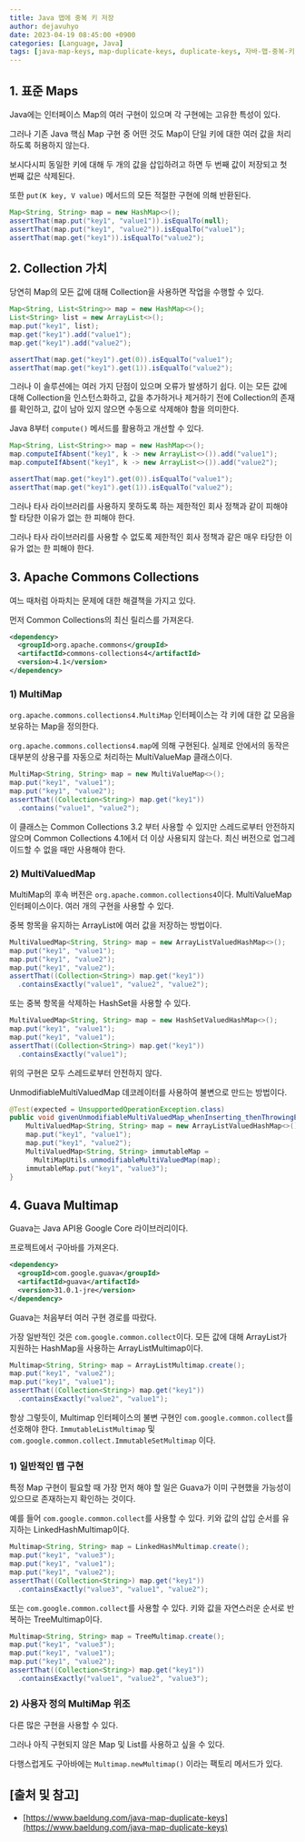 ```yaml
---
title: Java 맵에 중복 키 저장
author: dejavuhyo
date: 2023-04-19 08:45:00 +0900
categories: [Language, Java]
tags: [java-map-keys, map-duplicate-keys, duplicate-keys, 자바-맵-중복-키, 맵-중복-키, 중복-키]
---
```


## 1. 표준 Maps
Java에는 인터페이스 Map의 여러 구현이 있으며 각 구현에는 고유한 특성이 있다.

그러나 기존 Java 핵심 Map 구현 중 어떤 것도 Map이 단일 키에 대한 여러 값을 처리하도록 허용하지 않는다.

보시다시피 동일한 키에 대해 두 개의 값을 삽입하려고 하면 두 번째 값이 저장되고 첫 번째 값은 삭제된다.

또한 `put(K key, V value)` 메서드의 모든 적절한 구현에 의해 반환된다.

```java
Map<String, String> map = new HashMap<>();
assertThat(map.put("key1", "value1")).isEqualTo(null);
assertThat(map.put("key1", "value2")).isEqualTo("value1");
assertThat(map.get("key1")).isEqualTo("value2");
```

## 2. Collection 가치
당연히 Map의 모든 값에 대해 Collection을 사용하면 작업을 수행할 수 있다.

```java
Map<String, List<String>> map = new HashMap<>();
List<String> list = new ArrayList<>();
map.put("key1", list);
map.get("key1").add("value1");
map.get("key1").add("value2");

assertThat(map.get("key1").get(0)).isEqualTo("value1");
assertThat(map.get("key1").get(1)).isEqualTo("value2");
```

그러나 이 솔루션에는 여러 가지 단점이 있으며 오류가 발생하기 쉽다. 이는 모든 값에 대해 Collection을 인스턴스화하고, 값을 추가하거나 제거하기 전에 Collection의 존재를 확인하고, 값이 남아 있지 않으면 수동으로 삭제해야 함을 의미한다.

Java 8부터 `compute()` 메서드를 활용하고 개선할 수 있다.

```java
Map<String, List<String>> map = new HashMap<>();
map.computeIfAbsent("key1", k -> new ArrayList<>()).add("value1");
map.computeIfAbsent("key1", k -> new ArrayList<>()).add("value2");

assertThat(map.get("key1").get(0)).isEqualTo("value1");
assertThat(map.get("key1").get(1)).isEqualTo("value2");
```

그러나 타사 라이브러리를 사용하지 못하도록 하는 제한적인 회사 정책과 같이 피해야 할 타당한 이유가 없는 한 피해야 한다.

그러나 타사 라이브러리를 사용할 수 없도록 제한적인 회사 정책과 같은 매우 타당한 이유가 없는 한 피해야 한다.

## 3. Apache Commons Collections
여느 때처럼 아파치는 문제에 대한 해결책을 가지고 있다.

먼저 Common Collections의 최신 릴리스를 가져온다.

```xml
<dependency>
  <groupId>org.apache.commons</groupId>
  <artifactId>commons-collections4</artifactId>
  <version>4.1</version>
</dependency>
```

### 1) MultiMap
`org.apache.commons.collections4.MultiMap` 인터페이스는 각 키에 대한 값 모음을 보유하는 Map을 정의한다.

`org.apache.commons.collections4.map`에 의해 구현된다. 실제로 안에서의 동작은 대부분의 상용구를 자동으로 처리하는 MultiValueMap 클래스이다.

```java
MultiMap<String, String> map = new MultiValueMap<>();
map.put("key1", "value1");
map.put("key1", "value2");
assertThat((Collection<String>) map.get("key1"))
  .contains("value1", "value2");
```

이 클래스는 Common Collections 3.2 부터 사용할 수 있지만 스레드로부터 안전하지 않으며 Common Collections 4.1에서 더 이상 사용되지 않는다. 최신 버전으로 업그레이드할 수 없을 때만 사용해야 한다.

### 2) MultiValuedMap
MultiMap의 후속 버전은 `org.apache.common.collections4`이다. MultiValueMap 인터페이스이다. 여러 개의 구현을 사용할 수 있다.

중복 항목을 유지하는 ArrayList에 여러 값을 저장하는 방법이다.

```java
MultiValuedMap<String, String> map = new ArrayListValuedHashMap<>();
map.put("key1", "value1");
map.put("key1", "value2");
map.put("key1", "value2");
assertThat((Collection<String>) map.get("key1"))
  .containsExactly("value1", "value2", "value2");
```

또는 중복 항목을 삭제하는 HashSet을 사용할 수 있다.

```java
MultiValuedMap<String, String> map = new HashSetValuedHashMap<>();
map.put("key1", "value1");
map.put("key1", "value1");
assertThat((Collection<String>) map.get("key1"))
  .containsExactly("value1");
```

위의 구현은 모두 스레드로부터 안전하지 않다.

UnmodifiableMultiValuedMap 데코레이터를 사용하여 불변으로 만드는 방법이다.

```java
@Test(expected = UnsupportedOperationException.class)
public void givenUnmodifiableMultiValuedMap_whenInserting_thenThrowingException() {
    MultiValuedMap<String, String> map = new ArrayListValuedHashMap<>();
    map.put("key1", "value1");
    map.put("key1", "value2");
    MultiValuedMap<String, String> immutableMap =
      MultiMapUtils.unmodifiableMultiValuedMap(map);
    immutableMap.put("key1", "value3");
}
```

## 4. Guava Multimap
Guava는 Java API용 Google Core 라이브러리이다.

프로젝트에서 구아바를 가져온다.

```xml
<dependency>
  <groupId>com.google.guava</groupId>
  <artifactId>guava</artifactId>
  <version>31.0.1-jre</version>
</dependency>
```

Guava는 처음부터 여러 구현 경로를 따랐다.

가장 일반적인 것은 `com.google.common.collect`이다. 모든 값에 대해 ArrayList가 지원하는 HashMap을 사용하는 ArrayListMultimap이다.

```java
Multimap<String, String> map = ArrayListMultimap.create();
map.put("key1", "value2");
map.put("key1", "value1");
assertThat((Collection<String>) map.get("key1"))
  .containsExactly("value2", "value1");
```

항상 그렇듯이, Multimap 인터페이스의 불변 구현인 `com.google.common.collect`를 선호해야 한다. `ImmutableListMultimap` 및 `com.google.common.collect.ImmutableSetMultimap` 이다.

### 1) 일반적인 맵 구현
특정 Map 구현이 필요할 때 가장 먼저 해야 할 일은 Guava가 이미 구현했을 가능성이 있으므로 존재하는지 확인하는 것이다.

예를 들어 `com.google.common.collect`를 사용할 수 있다. 키와 값의 삽입 순서를 유지하는 LinkedHashMultimap이다.

```java
Multimap<String, String> map = LinkedHashMultimap.create();
map.put("key1", "value3");
map.put("key1", "value1");
map.put("key1", "value2");
assertThat((Collection<String>) map.get("key1"))
  .containsExactly("value3", "value1", "value2");
```

또는 `com.google.common.collect`를 사용할 수 있다. 키와 값을 자연스러운 순서로 반복하는 TreeMultimap이다.

```java
Multimap<String, String> map = TreeMultimap.create();
map.put("key1", "value3");
map.put("key1", "value1");
map.put("key1", "value2");
assertThat((Collection<String>) map.get("key1"))
  .containsExactly("value1", "value2", "value3");
```

### 2) 사용자 정의 MultiMap 위조
다른 많은 구현을 사용할 수 있다.

그러나 아직 구현되지 않은 Map 및 List를 사용하고 싶을 수 있다.

다행스럽게도 구아바에는 `Multimap.newMultimap()` 이라는 팩토리 메서드가 있다.

## [출처 및 참고]
* [https://www.baeldung.com/java-map-duplicate-keys](https://www.baeldung.com/java-map-duplicate-keys)
